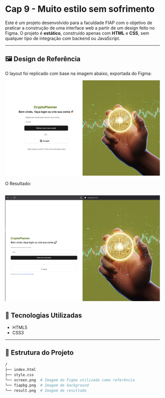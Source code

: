 # Cap 9 - Muito estilo sem sofrimento

Este é um projeto desenvolvido para a faculdade FIAP com o objetivo de praticar a construção de uma interface web a partir de um design feito no Figma. O projeto é **estático**, construído apenas com **HTML** e **CSS**, sem qualquer tipo de integração com backend ou JavaScript.

---

## 🖼️ Design de Referência

O layout foi replicado com base na imagem abaixo, exportada do Figma:

![Tela do Figma](./screen.png)

O Resultado:

## ![Tela do Resultado](./result.png)

## 🚀 Tecnologias Utilizadas

- HTML5
- CSS3

---

## 📁 Estrutura do Projeto

```bash
/
├── index.html
├── style.css
└── screen.png  # Imagem do Figma utilizada como referência
└── fiapbg.png  # Imagem de background
└── result.png  # Imagem de resultado
```
